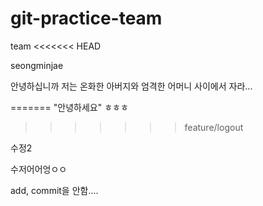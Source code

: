 # git-practice-team

team
<<<<<<< HEAD







seongminjae



안녕하십니까 저는 온화한 아버지와 엄격한 어머니 사이에서 자라...

=======
"안녕하세요"
ㅎㅎㅎ

>>>>>>> feature/logout

수정2

수저어어엉ㅇㅇ

add, commit을 안함....

